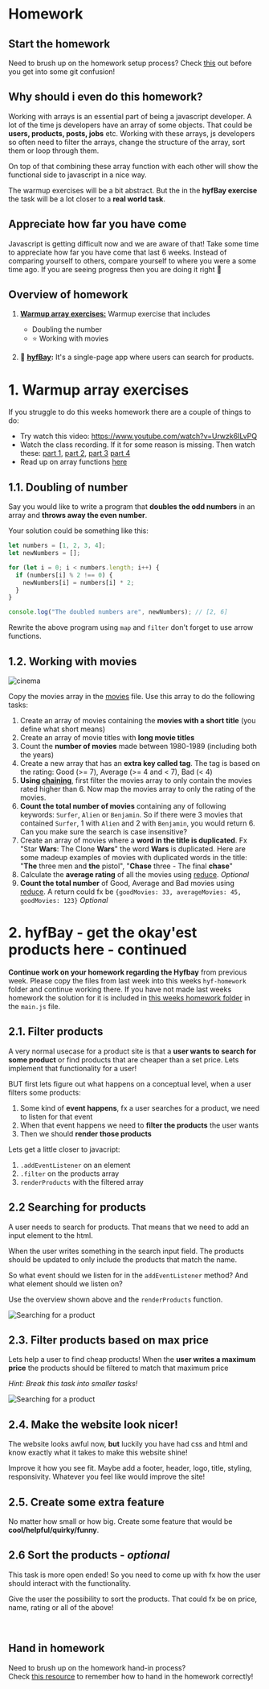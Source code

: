 # Homework

## Start the homework

Need to brush up on the homework setup process? Check [this](https://github.com/HackYourFuture-CPH/Git/blob/main/homework_hand_in.md) out before you get into some git confusion!

## Why should i even do this homework?

Working with arrays is an essential part of being a javascript developer. A lot of the time js developers have an array of some objects. That could be **users, products, posts, jobs** etc. Working with these arrays, js developers so often need to filter the arrays, change the structure of the array, sort them or loop through them.

On top of that combining these array function with each other will show the functional side to javascript in a nice way.

The warmup exercises will be a bit abstract. But the in the **hyfBay exercise** the task will be a lot closer to a **real world task**.

## Appreciate how far you have come

Javascript is getting difficult now and we are aware of that! Take some time to appreciate how far you have come that last 6 weeks. Instead of comparing yourself to others, compare yourself to where you were a some time ago. If you are seeing progress then you are doing it right 💪

## Overview of homework

1. **[Warmup array exercises:](#1-warmup-array-exercises)** Warmup exercise that includes

   - Doubling the number
   - ⭐ Working with movies

2. 🌟 **[hyfBay](#hyfbay):** It's a single-page app where users can search for products.

# 1. Warmup array exercises

If you struggle to do this weeks homework there are a couple of things to do:

- Try watch this video: https://www.youtube.com/watch?v=Urwzk6ILvPQ
- Watch the class recording. If it for some reason is missing. Then watch these: [part 1](https://www.youtube.com/watch?v=AJt_O0EFDC8), [part 2](https://www.youtube.com/watch?v=4tj7CvD7ka8), [part 3](https://www.youtube.com/watch?v=CO40FG6pK2k) [part 4](https://www.youtube.com/watch?v=eA2tCs0AaaM)
- Read up on array functions [here](https://github.com/HackYourFuture-CPH/JavaScript/blob/main/javascript2/week2/readme.md#array-methods-map-filter-and-sort)

## 1.1. Doubling of number

Say you would like to write a program that **doubles the odd numbers** in an array and **throws away the even number**.

Your solution could be something like this:

```js
let numbers = [1, 2, 3, 4];
let newNumbers = [];

for (let i = 0; i < numbers.length; i++) {
  if (numbers[i] % 2 !== 0) {
    newNumbers[i] = numbers[i] * 2;
  }
}

console.log("The doubled numbers are", newNumbers); // [2, 6]
```

Rewrite the above program using `map` and `filter` don't forget to use arrow functions.

## 1.2. Working with movies

![cinema](https://media.giphy.com/media/l6mBchxYZc7Sw/giphy.gif)

Copy the movies array in the [movies](homework/movies.js) file. Use this array to do the following tasks:

1. Create an array of movies containing the **movies with a short title** (you define what short means)
2. Create an array of movie titles with **long movie titles**
3. Count the **number of movies** made between 1980-1989 (including both the years)
4. Create a new array that has an **extra key called tag**. The tag is based on the rating: Good (>= 7), Average (>= 4 and < 7), Bad (< 4)
5. **Using [chaining](readme.md#Chaining)**, first filter the movies array to only contain the movies rated higher than 6. Now map the movies array to only the rating of the movies.
6. **Count the total number of movies** containing any of following keywords: `Surfer`, `Alien` or `Benjamin`. So if there were 3 movies that contained `Surfer`, 1 with `Alien` and 2 with `Benjamin`, you would return 6. Can you make sure the search is case insensitive?
7. Create an array of movies where a **word in the title is duplicated**. Fx "Star **Wars**: The Clone **Wars**" the word **Wars** is duplicated. Here are some madeup examples of movies with duplicated words in the title: "**The** three men and **the** pistol", "**Chase** three - The final **chase**"
8. Calculate the **average rating** of all the movies using [reduce](https://developer.mozilla.org/en-US/docs/Web/JavaScript/Reference/Global_Objects/Array/Reduce). _Optional_
9. **Count the total number** of Good, Average and Bad movies using [reduce](https://developer.mozilla.org/en-US/docs/Web/JavaScript/Reference/Global_Objects/Array/Reduce). A return could fx be `{goodMovies: 33, averageMovies: 45, goodMovies: 123}` _Optional_

# 2. hyfBay - get the okay'est products here - continued <a id='hyfbay'></a>

**Continue work on your homework regarding the Hyfbay** from previous week. Please copy the files from last week into this weeks `hyf-homework` folder and continue working there. If you have not made last weeks homework the solution for it is included in [this weeks homework folder](homework/hyf-bay) in the `main.js` file.

## 2.1. Filter products

A very normal usecase for a product site is that a **user wants to search for some product** or find products that are cheaper than a set price. Lets implement that functionality for a user!

BUT first lets figure out what happens on a conceptual level, when a user filters some products:

1. Some kind of **event happens**, fx a user searches for a product, we need to listen for that event
2. When that event happens we need to **filter the products** the user wants
3. Then we should **render those products**

Lets get a little closer to javacript:

1. `.addEventListener` on an element
2. `.filter` on the products array
3. `renderProducts` with the filtered array

## 2.2 Searching for products

A user needs to search for products. That means that we need to add an input element to the html.

When the user writes something in the search input field. The products should be updated to only include the products that match the name.

So what event should we listen for in the `addEventListener` method? And what element should we listen on?

Use the overview shown above and the `renderProducts` function.

![Searching for a product](homework/hyf-bay-searching.gif)

## 2.3. Filter products based on max price

Lets help a user to find cheap products! When the **user writes a maximum price** the products should be filtered to match that maximum price

_Hint: Break this task into smaller tasks!_

![Searching for a product](homework/hyf-bay-price.gif)

## 2.4. Make the website look nicer!

The website looks awful now, **but** luckily you have had css and html and know exactly what it takes to make this website shine!

Improve it how you see fit. Maybe add a footer, header, logo, title, styling, responsivity. Whatever you feel like would improve the site!

## 2.5. Create some extra feature

No matter how small or how big. Create some feature that would be **cool/helpful/quirky/funny**.

## 2.6 Sort the products - _optional_

This task is more open ended! So you need to come up with fx how the user should interact with the functionality.

Give the user the possibility to sort the products. That could fx be on price, name, rating or all of the above!

<br/>

## Hand in homework

Need to brush up on the homework hand-in process?<br/>
Check [this resource](https://github.com/HackYourFuture-CPH/Git/blob/main/homework_hand_in.md) to remember how to hand in the homework correctly!
